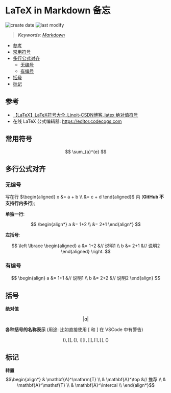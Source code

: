 LaTeX in Markdown 备忘
===
<!--START_SECTION:badge-->
![create date](https://img.shields.io/static/v1?label=create%20date&message=2022-04-xx&label_color=gray&color=lightsteelblue&style=flat-square)
![last modify](https://img.shields.io/static/v1?label=last%20modify&message=2025-09-19%2004%3A11%3A35&label_color=gray&color=thistle&style=flat-square)
<!--END_SECTION:badge-->
<!--info
top: false
draft: false
hidden: false
tags: [tool]
-->

<!--START_SECTION:keywords-->
> ***Keywords**: [Markdown](../04/Markdown备忘.md)*
<!--END_SECTION:keywords-->

<!--START_SECTION:toc-->
- [参考](#参考)
- [常用符号](#常用符号)
- [多行公式对齐](#多行公式对齐)
    - [无编号](#无编号)
    - [有编号](#有编号)
- [括号](#括号)
- [标记](#标记)
<!--END_SECTION:toc-->

## 参考
- [【LaTeX】LaTeX符号大全_Ljnoit-CSDN博客_latex 绝对值符号](https://blog.csdn.net/ljnoit/article/details/104264753)
- 在线 LaTeX 公式编辑器: https://editor.codecogs.com


## 常用符号

$$
    \sum_{a}^{e}
$$


## 多行公式对齐

### 无编号

写在行 $\begin{aligned} x &= a + b \\  &= c + d \end{aligned}$ 内 (**GitHub 不支持行内多行**);

**单独一行**:  

$$
\begin{align*}
 a &= 1+2 \\
   &= 2+1
\end{align*}
$$

**左括号**:  

$$
\left \lbrace
    \begin{aligned}
    a &= 1+2 &// 说明1  \\
    b &= 2+1 &// 说明2
    \end{aligned}
\right.
$$

### 有编号

$$
\begin{align}
 a &= 1+1 &// 说明1 \\
 b &= 2+2 &// 说明2
\end{align}
$$


## 括号

**绝对值**  

$$
\left | a \right |
$$

**各种括号的名称表示** (用途: 比如直接使用 \[ 和 \] 在 VSCode 中有警告)  

$$
\lparen \rparen, \lbrack \rbrack, \lbrace \rbrace, \lBrace \rBrace, \llbracket \rrbracket, \lceil \rceil, \lfloor \rfloor, \langle \rangle
$$


## 标记

**转置**  
$$\begin{align*}
& \mathbf{A}^\mathrm{T}                 \\
& \mathbf{A}^\top           &// 推荐     \\
& \mathbf{A}^\mathsf{T}                 \\
& \mathbf{A}^\intercal                  \\
\end{align*}$$
